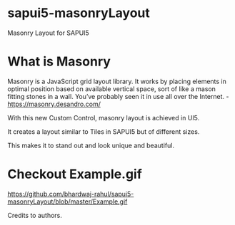 # sapui5-masonryLayout
Masonry Layout for SAPUI5


# What is Masonry
Masonry is a JavaScript grid layout library. It works by placing elements in optimal position based on available vertical space, sort of like a mason fitting stones in a wall. You’ve probably seen it in use all over the Internet. - https://masonry.desandro.com/

With this new Custom Control, masonry layout is achieved in UI5. 

It creates a layout similar to Tiles in SAPUI5 but of different sizes.

This makes it to stand out and look unique and beautiful.

# Checkout Example.gif

https://github.com/bhardwaj-rahul/sapui5-masonryLayout/blob/master/Example.gif


Credits to authors.



